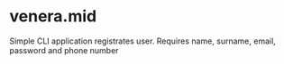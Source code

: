 # venera.mid
Simple  CLI application registrates user. Requires name, surname, email, password and phone number
